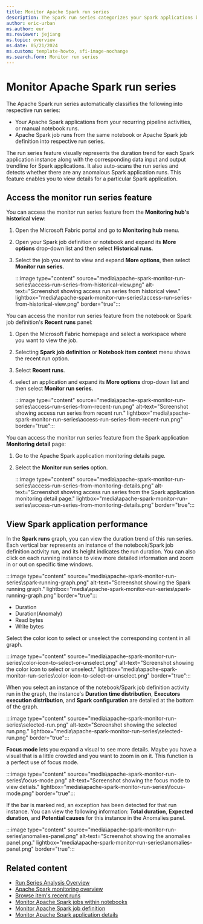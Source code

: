 ```yaml
---
title: Monitor Apache Spark run series
description: The Spark run series categorizes your Spark applications based on recurring pipeline activities, manual notebook runs, or Spark job runs.
author: eric-urban
ms.author: eur
ms.reviewer: jejiang
ms.topic: overview
ms.date: 05/21/2024
ms.custom: template-howto, sfi-image-nochange
ms.search.form: Monitor run series
---
```


# Monitor Apache Spark run series

The Apache Spark run series automatically classifies the following into respective run series:

* Your Apache Spark applications from your recurring pipeline activities, or manual notebook runs. 
* Apache Spark job runs from the same notebook or Apache Spark job definition into respective run series. 

The run series feature visually represents the duration trend for each Spark application instance along with the corresponding data input and output trendline for Spark applications. It also auto-scans the run series and detects whether there are any anomalous Spark application runs. This feature enables you to view details for a particular Spark application.

## Access the monitor run series feature

You can access the monitor run series feature from the **Monitoring hub's historical view**:

1. Open the Microsoft Fabric portal and go to **Monitoring hub** menu.
2. Open your Spark job definition or notebook and expand its **More options** drop-down list and then select **Historical runs**.
3. Select the job you want to view and expand **More options**, then select **Monitor run series**.

    :::image type="content" source="media\apache-spark-monitor-run-series\access-run-series-from-historical-view.png" alt-text="Screenshot showing access run series from historical view." lightbox="media\apache-spark-monitor-run-series\access-run-series-from-historical-view.png" border="true":::

You can access the monitor run series feature from the notebook or Spark job definition's **Recent runs** panel:

1. Open the Microsoft Fabric homepage and select a workspace where you want to view the job.
2. Selecting **Spark job definition** or **Notebook item context** menu shows the recent run option.
3. Select **Recent runs**.
4. select an application and expand its **More options** drop-down list and then select **Monitor run series**.

    :::image type="content" source="media\apache-spark-monitor-run-series\access-run-series-from-recent-run.png" alt-text="Screenshot showing access run series from recent run." lightbox="media\apache-spark-monitor-run-series\access-run-series-from-recent-run.png" border="true":::

You can access the monitor run series feature from the Spark application **Monitoring detail** page:

1. Go to the Apache Spark application monitoring details page.
2. Select the **Monitor run series** option.

    :::image type="content" source="media\apache-spark-monitor-run-series\access-run-series-from-monitoring-details.png" alt-text="Screenshot showing access run series from the Spark application monitoring detail page." lightbox="media\apache-spark-monitor-run-series\access-run-series-from-monitoring-details.png" border="true":::

## View Spark application performance

In the **Spark runs** graph, you can view the duration trend of this run series. Each vertical bar represents an instance of the notebook/Spark job definition activity run, and its height indicates the run duration. You can also click on each running instance to view more detailed information and zoom in or out on specific time windows.
    
:::image type="content" source="media\apache-spark-monitor-run-series\spark-running-graph.png" alt-text="Screenshot showing the Spark running graph." lightbox="media\apache-spark-monitor-run-series\spark-running-graph.png" border="true":::

- Duration
- Duration(Anomaly)
- Read bytes
- Write bytes

Select the color icon to select or unselect the corresponding content in all graph.

:::image type="content" source="media\apache-spark-monitor-run-series\color-icon-to-select-or-unselect.png" alt-text="Screenshot showing the color icon to select or unselect." lightbox="media\apache-spark-monitor-run-series\color-icon-to-select-or-unselect.png" border="true":::

When you select an instance of the notebook/Spark job definition activity run in the graph, the instance's **Duration time distribution**, **Executors execution distribution**, and **Spark configuration** are detailed at the bottom of the graph.

:::image type="content" source="media\apache-spark-monitor-run-series\selected-run.png" alt-text="Screenshot showing the selected run.png." lightbox="media\apache-spark-monitor-run-series\selected-run.png" border="true":::

**Focus mode** lets you expand a visual to see more details. Maybe you have a visual that is a little crowded and you want to zoom in on it. This function is a perfect use of focus mode.

:::image type="content" source="media\apache-spark-monitor-run-series\focus-mode.png" alt-text="Screenshot showing the focus mode to view detials." lightbox="media\apache-spark-monitor-run-series\focus-mode.png" border="true":::

If the bar is marked red, an exception has been detected for that run instance. You can view the following information: **Total duration**, **Expected duration**, and **Potential causes** for this instance in the Anomalies panel.

:::image type="content" source="media\apache-spark-monitor-run-series\anomalies-panel.png" alt-text="Screenshot showing the anomalies panel.png." lightbox="media\apache-spark-monitor-run-series\anomalies-panel.png" border="true":::

## Related content

- [Run Series Analysis Overview](run-series-analyisis-overview.md)
- [Apache Spark monitoring overview](spark-monitoring-overview.md)
- [Browse item's recent runs](spark-item-recent-runs.md)
- [Monitor Apache Spark jobs within notebooks](spark-monitor-debug.md)
- [Monitor Apache Spark job definition](monitor-spark-job-definitions.md)
- [Monitor Apache Spark application details](spark-detail-monitoring.md)
